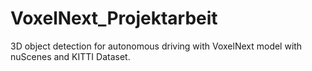 # VoxelNext_Projektarbeit
3D object detection for autonomous driving with VoxelNext model with nuScenes and KITTI Dataset.
